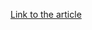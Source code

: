 [Link to the article](https://www.securityweek.com/us-expands-list-of-chinese-technology-companies-under-export-controls/)
